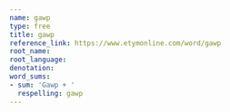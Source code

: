 ```yaml
---
name: gawp
type: free
title: gawp
reference_link: https://www.etymonline.com/word/gawp
root_name: 
root_language: 
denotation: 
word_sums:
- sum: 'Gawp + '
  respelling: gawp
---
```

